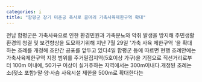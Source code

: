 ```yaml
---
categories: i
title: "함평군 장기 미준공 축사로 골머리 가축사육제한구역 확대"
---
```

전남 함평군은 가축사육으로 인한 환경민원과 가축분뇨와 악취 발생을 방지해 주민생활환경의 청결 및 보건향상을 도모하기위해 지난 7월 29일 &#39;가축 사육 제한구역 &#39;을 확대하는 조례를 개정해 조만간 공포를 앞두고 있다4일 함평군 등에 따르면 현행 조례안에는 가축사육제한구역 지정 범위를 주거밀집지역(5호이상 가구)을 기점으로 직선거리로부터 100m 이내에, 50가구 이상이 실거주하는 지역에서는 300m이내다.개정된 조례는 소(젖소 포함)&middot;말&middot;양&middot;사슴 사육시설 제한을 500m로 확대한다는